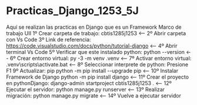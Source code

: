 # Practicas_Django_1253_5J
Aquí se realizan las practicas en Django que es un Framework Marco de trabajo UII
1º Crear carpeta de trabajo: cbtis1285j1253 <--
2º Abrir carpeta con Vs Code
3º Link de referencia: https://code.visualstudio.com/docs/python/tutorial-django <--
4º Abrir terminal Vs Code
5º Verificar que este instalado python: python --version <--
6º Crear entorno virtual: py -3 -m venv .venv <--
7º Activar entorno virtual: .venv\scripts\activate.bat <--
8º Seleccionar interprete de python: Presione F1 
9º Actualizar: pip python -m pip install --upgrade pip <--
10º Instalar Framework de Django python -m pip install django <--
11º Crear el proyecto en pythonDjango: django-admin startproject cbtis1285j1253 . <-- 
12º Ejecutar el servidor:  python manage.py runserver <--
13º Realizar migración: python manage.py migrate <--
14º Vuelve a ejecutar servidor
